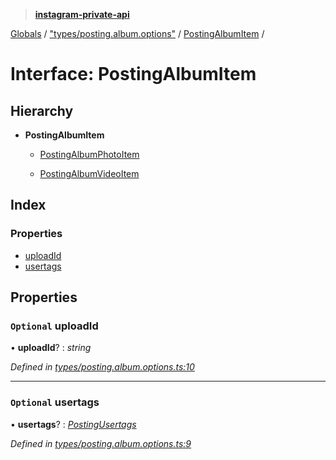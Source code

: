 > **[instagram-private-api](../README.md)**

[Globals](../README.md) / ["types/posting.album.options"](../modules/_types_posting_album_options_.md) / [PostingAlbumItem](_types_posting_album_options_.postingalbumitem.md) /

# Interface: PostingAlbumItem

## Hierarchy

* **PostingAlbumItem**

  * [PostingAlbumPhotoItem](_types_posting_album_options_.postingalbumphotoitem.md)

  * [PostingAlbumVideoItem](_types_posting_album_options_.postingalbumvideoitem.md)

## Index

### Properties

* [uploadId](_types_posting_album_options_.postingalbumitem.md#optional-uploadid)
* [usertags](_types_posting_album_options_.postingalbumitem.md#optional-usertags)

## Properties

### `Optional` uploadId

• **uploadId**? : *string*

*Defined in [types/posting.album.options.ts:10](https://github.com/dilame/instagram-private-api/blob/173bc62/src/types/posting.album.options.ts#L10)*

___

### `Optional` usertags

• **usertags**? : *[PostingUsertags](_types_posting_options_.postingusertags.md)*

*Defined in [types/posting.album.options.ts:9](https://github.com/dilame/instagram-private-api/blob/173bc62/src/types/posting.album.options.ts#L9)*